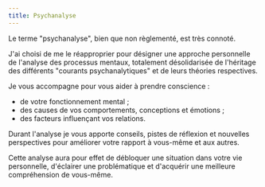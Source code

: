 ```yaml
---
title: Psychanalyse
---
```


Le terme "psychanalyse", bien que non règlementé, est très connoté.

J'ai choisi de me le réapproprier pour désigner une approche personnelle de l'analyse des processus mentaux, totalement désolidarisée de l'héritage des différents "courants psychanalytiques" et de leurs théories respectives.

Je vous accompagne pour vous aider à prendre conscience :

- de votre fonctionnement mental ;
- des causes de vos comportements, conceptions et émotions ;
- des facteurs influençant vos relations.

Durant l'analyse je vous apporte conseils, pistes de réflexion et nouvelles perspectives pour améliorer votre rapport à vous-même et aux autres.

Cette analyse aura pour effet de débloquer une situation dans votre vie personnelle, d'éclairer une problématique et d'acquérir une meilleure compréhension de vous-même.
